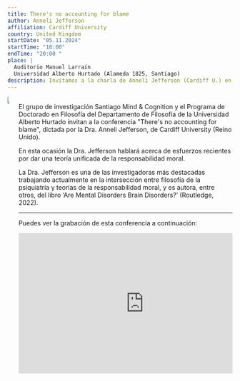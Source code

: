```yaml
---
title: There's no accounting for blame
author: Anneli Jefferson
affiliation: Cardiff University
country: United Kingdom
startDate: "05.11.2024"
startTime: "18:00"
endTime: "20:00 "
place: |
  Auditorio Manuel Larraín  
  Universidad Alberto Hurtado (Alameda 1825, Santiago)
description: Invitamos a la charla de Anneli Jefferson (Cardiff U.) en el Auditorio Manuel Larraín, 05.11.2024 - 18:00. ¡Inscríbete aquí!
---
```


<div class="columns">
<div class="column is-3">

<img src="/imgs/jefferson.jpg" style="border-radius: 50px" />

</div>

<div class="column">

El grupo de investigación Santiago Mind & Cognition y el Programa de Doctorado en Filosofía del Departamento de Filosofía de la Universidad Alberto Hurtado invitan a la conferencia "There's no accounting for blame", dictada por la Dra. Anneli Jefferson, de Cardiff University (Reino Unido).

En esta ocasión la Dra. Jefferson hablará acerca de esfuerzos recientes por dar una teoría unificada de la responsabilidad moral.
	
La Dra. Jefferson es una de las investigadoras más destacadas trabajando actualmente en la intersección entre filosofía de la psiquiatría y teorías de la responsabilidad moral, y es autora, entre otros, del libro ‘Are Mental Disorders Brain Disorders?’ (Routledge, 2022). 

---

Puedes ver la grabación de esta conferencia a continuación:

<div class="is-flex is-justify-content-center my-5">
<iframe width="560" height="315" src="https://www.youtube.com/embed/hME_zB0YpYc?si=Fn-OCtGLdWI2lhHq" title="YouTube video player" frameborder="0" allow="accelerometer; autoplay; clipboard-write; encrypted-media; gyroscope; picture-in-picture; web-share" referrerpolicy="strict-origin-when-cross-origin" allowfullscreen></iframe>
</div>

</div>
</div>
